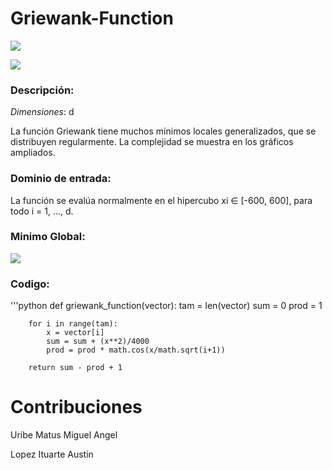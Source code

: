 # Griewank-Function
![](https://www.sfu.ca/~ssurjano/griewank.png)


![](https://www.sfu.ca/~ssurjano/griewank2.png)
### Descripción:
*Dimensiones*: d

La función Griewank tiene muchos mínimos locales generalizados, que se distribuyen regularmente. La complejidad se muestra en los gráficos ampliados.

### Dominio de entrada:
La función se evalúa normalmente en el hipercubo xi ∈ [-600, 600], para todo i = 1, ..., d.

### Minimo Global:
![](https://www.sfu.ca/~ssurjano/griewank3.png)

### Codigo:

'''python
    def griewank_function(vector):
        tam = len(vector)
        sum = 0
        prod = 1

        for i in range(tam):
            x = vector[i]
            sum = sum + (x**2)/4000
            prod = prod * math.cos(x/math.sqrt(i+1))

        return sum - prod + 1


# Contribuciones 
Uribe Matus Miguel Angel

Lopez Ituarte Austin
